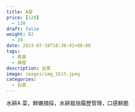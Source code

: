 ```yaml
---
title: A菜
price: [120] 
  - 120
draft: false
weight: 82 
  - 20
date: 2023-07-18T18:38:42+08:00
tags:
  - 素食
  - 辣度
description: 台菜
image: images/img_1615.jpeg
categories:
  - 台菜
---
```

水耕A 菜，鮮嫩摘採，水耕栽培履歷管理，口感鮮脆